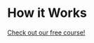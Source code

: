 # How it Works

[Check out our free course!](https://academy.hoppersroppers.org/mod/page/view.php?id=905)

